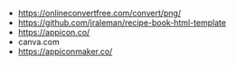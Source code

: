 - https://onlineconvertfree.com/convert/png/
- https://github.com/jraleman/recipe-book-html-template
- https://appicon.co/
- canva.com
- https://appiconmaker.co/
